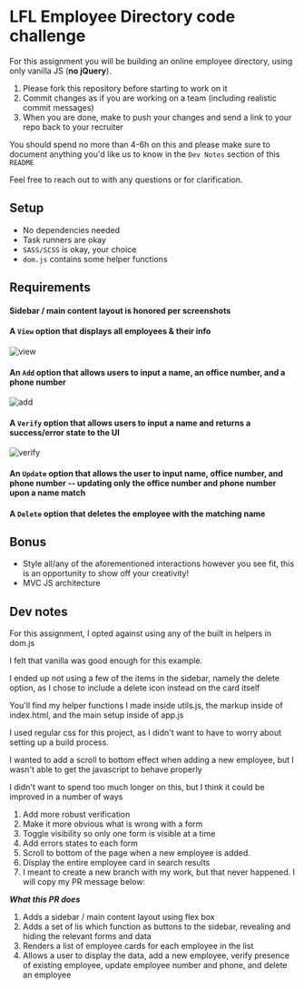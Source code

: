 # LFL Employee Directory code challenge

For this assignment you will be building an online employee directory, using only vanilla JS (**no jQuery**).

1. Please fork this repository before starting to work on it
2. Commit changes as if you are working on a team (including realistic commit messages)
3. When you are done, make to push your changes and send a link to your repo back to your recruiter

You should spend no more than 4-6h on this and please make sure to document anything you'd like us to know in the `Dev Notes` section of this `README`

Feel free to reach out to with any questions or for clarification.

## Setup
- No dependencies needed
- Task runners are okay
- `SASS/SCSS` is okay, your choice
- `dom.js` contains some helper functions

## Requirements
#### Sidebar / main content layout is honored per screenshots

#### A `View` option that displays all employees & their info

![view](images/print.png)

#### An `Add` option that allows users to input a name, an office number, and a phone number

![add](images/add.png)

#### A `Verify` option that allows users to input a name and returns a success/error state to the UI

![verify](images/verify.png)

#### An `Update` option that allows the user to input name, office number, and phone number -- updating only the office number and phone number upon a name match

#### A `Delete` option that deletes the employee with the matching name

## Bonus
- Style all/any of the aforementioned interactions however you see fit, this is an opportunity to show off your creativity!
- MVC JS architecture

## Dev notes

For this assignment, I opted against using any of the built in helpers in dom.js

I felt that vanilla was good enough for this example. 

I ended up not using a few of the items in the sidebar, namely the delete option, as I chose to include a delete icon instead on the card itself

You'll find my helper functions I made inside utils.js, the markup inside of index.html, and the main setup inside of app.js

I used regular css for this project, as I didn't want to have to worry about setting up a build process.

I wanted to add a scroll to bottom effect when adding a new employee, but I wasn't able to get the javascript to behave properly

I didn't want to spend too much longer on this, but I think it could be improved in a number of ways

1. Add more robust verification
2. Make it more obvious what is wrong with a form
3. Toggle visibility so only one form is visible at a time
4. Add errors states to each form
5. Scroll to bottom of the page when a new employee is added.
6. Display the entire employee card in search results
7. I meant to create a new branch with my work, but that never happened. I will copy my PR message below:

***What this PR does***

1. Adds a sidebar / main content layout using flex box
2. Adds a set of lis which function as buttons to the sidebar, revealing and hiding the relevant forms and data
3. Renders a list of employee cards for each employee in the list
4. Allows a user to display the data, add a new employee, verify presence of existing employee, update employee number and phone, and delete an employee